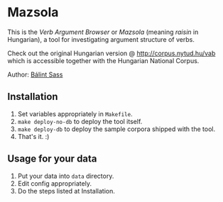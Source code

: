 # Mazsola
This is the *Verb Argument Browser* or *Mazsola*
(meaning *raisin* in Hungarian),
a tool for investigating argument structure of verbs.

Check out the original Hungarian version @ http://corpus.nytud.hu/vab
which is accessible together with the Hungarian National Corpus.

Author: [Bálint Sass](http://www.nytud.hu/depts/corpus/Sass_Balint.html)

## Installation

1. Set variables appropriately in `Makefile`.
2. `make deploy-no-db` to deploy the tool itself.
3. `make deploy-db` to deploy the sample corpora shipped with the tool.
4. That's it. :)

## Usage for your data

1. Put your data into `data` directory.
2. Edit config appropriately.
3. Do the steps listed at Installation.

